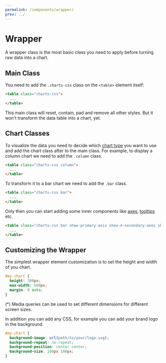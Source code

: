 ```yaml
---
permalink: /components/wrapper/
prev: ../
---
```


# Wrapper

A wrapper class is the most basic class you need to apply before turning raw data into a chart.

## Main Class

You need to add the `.charts-css` class on the `<table>` element itself:

```html
<table class="charts-css">
  ...
</table>
```

This main class will reset, contain, pad and remove all other styles. But it won't transform the data table into a chart, yet.

## Chart Classes

To visualize the data you need to decide which [chart type](/charts/) you want to use and add the chart class after to the main class. For example, to display a column chart we need to add the `.column` class.

```html
<table class="charts-css column">
  ...
</table>
```

To transform it to a bar chart we need to add the `.bar` class.

```html
<table class="charts-css bar">
  ...
</table>
```

Only then you can start adding some inner components like [axes](/charts/axes), [tooltips](/charts/tooltip) etc.

```html
<table class="charts-css bar show-primary-axis show-4-secondary-axes show-data-axes">
  ...
</table>
```

## Customizing the Wrapper

The simplest wrapper element customization is to set the height and width of you chart.

```css
#my-chart {
  height: 300px;
  max-width: 600px;
  margin: 0 auto;
}
```

(*) Media queries can be used to set different dimensions for different screen sizes.

In addition you can add any CSS, for example you can add your brand logo in the background.

```css
#my-chart {
  background-image: url(path/to/your/logo.svg);
  background-repeat: no-repeat;
  background-position: center center;
  background-size: 100px 100px;
}
```
